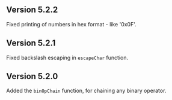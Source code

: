 ## Version 5.2.2

Fixed printing of numbers in hex format - like '0x0F'.

## Version 5.2.1

Fixed backslash escaping in `escapeChar` function.

## Version 5.2.0

Added the `binOpChain` function, for chaining any binary operator.
